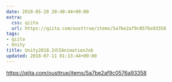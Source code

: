 ```yaml
---
date: 2018-05-20 20:40:44+09:00
extra:
  css: qiita
  url: https://qiita.com/ousttrue/items/5a7be2af9c0576a93358
tags:
- qiita
- Unity
title: Unity2018.2のIAnimationJob
updated: 2018-07-11 01:13:44+09:00
---
```


<https://qiita.com/ousttrue/items/5a7be2af9c0576a93358>
